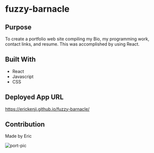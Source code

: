 # fuzzy-barnacle

## Purpose
To create a portfolio web site compiling my Bio, my programming work, contact links, and resume. This was accomplished by using React.  

## Built With
* React
* Javascript
* CSS


## Deployed App URL
https://erickenji.github.io/fuzzy-barnacle/

## Contribution
Made by Eric

![port-pic](https://user-images.githubusercontent.com/16628477/156121074-d481755f-d568-4a8c-9999-faf20e05f3bc.png)
